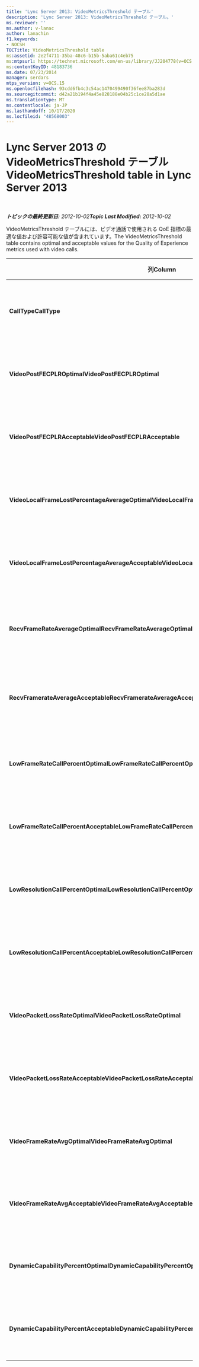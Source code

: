 ```yaml
---
title: 'Lync Server 2013: VideoMetricsThreshold テーブル'
description: 'Lync Server 2013: VideoMetricsThreshold テーブル。'
ms.reviewer: ''
ms.author: v-lanac
author: lanachin
f1.keywords:
- NOCSH
TOCTitle: VideoMetricsThreshold table
ms:assetid: 2e2f4711-35ba-48c6-b15b-5aba61c4eb75
ms:mtpsurl: https://technet.microsoft.com/en-us/library/JJ204778(v=OCS.15)
ms:contentKeyID: 48183736
ms.date: 07/23/2014
manager: serdars
mtps_version: v=OCS.15
ms.openlocfilehash: 93cdd6fb4c3c54ac1470499490f36fee87ba283d
ms.sourcegitcommit: d42a21b194f4a45e828188e04b25c1ce28a5d1ae
ms.translationtype: MT
ms.contentlocale: ja-JP
ms.lasthandoff: 10/17/2020
ms.locfileid: "48568003"
---
```

# <a name="videometricsthreshold-table-in-lync-server-2013"></a><span data-ttu-id="d84cd-103">Lync Server 2013 の VideoMetricsThreshold テーブル</span><span class="sxs-lookup"><span data-stu-id="d84cd-103">VideoMetricsThreshold table in Lync Server 2013</span></span>

<div data-xmlns="http://www.w3.org/1999/xhtml">

<div class="topic" data-xmlns="http://www.w3.org/1999/xhtml" data-msxsl="urn:schemas-microsoft-com:xslt" data-cs="https://msdn.microsoft.com/">

<div data-asp="https://msdn2.microsoft.com/asp">



</div>

<div id="mainSection">

<div id="mainBody">

<span> </span>

<span data-ttu-id="d84cd-104">_**トピックの最終更新日:** 2012-10-02_</span><span class="sxs-lookup"><span data-stu-id="d84cd-104">_**Topic Last Modified:** 2012-10-02_</span></span>

<span data-ttu-id="d84cd-105">VideoMetricsThreshold テーブルには、ビデオ通話で使用される QoE 指標の最適な値および許容可能な値が含まれています。</span><span class="sxs-lookup"><span data-stu-id="d84cd-105">The VideoMetricsThreshold table contains optimal and acceptable values for the Quality of Experience metrics used with video calls.</span></span>


<table>
<colgroup>
<col style="width: 25%" />
<col style="width: 25%" />
<col style="width: 25%" />
<col style="width: 25%" />
</colgroup>
<thead>
<tr class="header">
<th><span data-ttu-id="d84cd-106"><strong>列</strong></span><span class="sxs-lookup"><span data-stu-id="d84cd-106"><strong>Column</strong></span></span></th>
<th><span data-ttu-id="d84cd-107"><strong>データ型</strong></span><span class="sxs-lookup"><span data-stu-id="d84cd-107"><strong>Data Type</strong></span></span></th>
<th><span data-ttu-id="d84cd-108"><strong>キー/インデックス</strong></span><span class="sxs-lookup"><span data-stu-id="d84cd-108"><strong>Key/Index</strong></span></span></th>
<th><span data-ttu-id="d84cd-109"><strong>詳細</strong></span><span class="sxs-lookup"><span data-stu-id="d84cd-109"><strong>Details</strong></span></span></th>
</tr>
</thead>
<tbody>
<tr class="odd">
<td><p><span data-ttu-id="d84cd-110"><strong>CallType</strong></span><span class="sxs-lookup"><span data-stu-id="d84cd-110"><strong>CallType</strong></span></span></p></td>
<td><p><span data-ttu-id="d84cd-111">int</span><span class="sxs-lookup"><span data-stu-id="d84cd-111">int</span></span></p></td>
<td><p><span data-ttu-id="d84cd-112">Primary</span><span class="sxs-lookup"><span data-stu-id="d84cd-112">Primary</span></span></p></td>
<td><p><span data-ttu-id="d84cd-113">発信された通話の種類</span><span class="sxs-lookup"><span data-stu-id="d84cd-113">Type of call that was placed.</span></span></p></td>
</tr>
<tr class="even">
<td><p><span data-ttu-id="d84cd-114"><strong>VideoPostFECPLROptimal</strong></span><span class="sxs-lookup"><span data-stu-id="d84cd-114"><strong>VideoPostFECPLROptimal</strong></span></span></p></td>
<td><p><span data-ttu-id="d84cd-115">10進数 (5、2)</span><span class="sxs-lookup"><span data-stu-id="d84cd-115">decimal(5,2)</span></span></p></td>
<td></td>
<td><p><span data-ttu-id="d84cd-116">既定値は 0.05 です。</span><span class="sxs-lookup"><span data-stu-id="d84cd-116">The default value is 0.05.</span></span></p></td>
</tr>
<tr class="odd">
<td><p><span data-ttu-id="d84cd-117"><strong>VideoPostFECPLRAcceptable</strong></span><span class="sxs-lookup"><span data-stu-id="d84cd-117"><strong>VideoPostFECPLRAcceptable</strong></span></span></p></td>
<td><p><span data-ttu-id="d84cd-118">10進数 (5、2)</span><span class="sxs-lookup"><span data-stu-id="d84cd-118">decimal(5,2)</span></span></p></td>
<td></td>
<td><p><span data-ttu-id="d84cd-119">既定値は 0.10 です。</span><span class="sxs-lookup"><span data-stu-id="d84cd-119">The default value is 0.10.</span></span></p></td>
</tr>
<tr class="even">
<td><p><span data-ttu-id="d84cd-120"><strong>VideoLocalFrameLostPercentageAverageOptimal</strong></span><span class="sxs-lookup"><span data-stu-id="d84cd-120"><strong>VideoLocalFrameLostPercentageAverageOptimal</strong></span></span></p></td>
<td><p><span data-ttu-id="d84cd-121">10進数 (5、2)</span><span class="sxs-lookup"><span data-stu-id="d84cd-121">decimal(5,2)</span></span></p></td>
<td></td>
<td><p><span data-ttu-id="d84cd-122">既定値は 5.0 です。</span><span class="sxs-lookup"><span data-stu-id="d84cd-122">The default value is 5.0.</span></span></p></td>
</tr>
<tr class="odd">
<td><p><span data-ttu-id="d84cd-123"><strong>VideoLocalFrameLostPercentageAverageAcceptable</strong></span><span class="sxs-lookup"><span data-stu-id="d84cd-123"><strong>VideoLocalFrameLostPercentageAverageAcceptable</strong></span></span></p></td>
<td><p><span data-ttu-id="d84cd-124">10進数 (5、2)</span><span class="sxs-lookup"><span data-stu-id="d84cd-124">decimal(5,2)</span></span></p></td>
<td></td>
<td><p><span data-ttu-id="d84cd-125">既定値は 10.0 です。</span><span class="sxs-lookup"><span data-stu-id="d84cd-125">The default value is 10.0.</span></span></p></td>
</tr>
<tr class="even">
<td><p><span data-ttu-id="d84cd-126"><strong>RecvFrameRateAverageOptimal</strong></span><span class="sxs-lookup"><span data-stu-id="d84cd-126"><strong>RecvFrameRateAverageOptimal</strong></span></span></p></td>
<td><p><span data-ttu-id="d84cd-127">10進数 (9、4)</span><span class="sxs-lookup"><span data-stu-id="d84cd-127">decimal(9,4)</span></span></p></td>
<td></td>
<td><p><span data-ttu-id="d84cd-128">既定値は 12.0000 です。</span><span class="sxs-lookup"><span data-stu-id="d84cd-128">The default value is 12.0000.</span></span></p></td>
</tr>
<tr class="odd">
<td><p><span data-ttu-id="d84cd-129"><strong>RecvFramerateAverageAcceptable</strong></span><span class="sxs-lookup"><span data-stu-id="d84cd-129"><strong>RecvFramerateAverageAcceptable</strong></span></span></p></td>
<td><p><span data-ttu-id="d84cd-130">10進数 (9、4)</span><span class="sxs-lookup"><span data-stu-id="d84cd-130">decimal(9,4)</span></span></p></td>
<td></td>
<td><p><span data-ttu-id="d84cd-131">既定値は 7.0000 です。</span><span class="sxs-lookup"><span data-stu-id="d84cd-131">The default value is 7.0000.</span></span></p></td>
</tr>
<tr class="even">
<td><p><span data-ttu-id="d84cd-132"><strong>LowFrameRateCallPercentOptimal</strong></span><span class="sxs-lookup"><span data-stu-id="d84cd-132"><strong>LowFrameRateCallPercentOptimal</strong></span></span></p></td>
<td><p><span data-ttu-id="d84cd-133">10進数 (5、2)</span><span class="sxs-lookup"><span data-stu-id="d84cd-133">decimal(5,2)</span></span></p></td>
<td></td>
<td><p><span data-ttu-id="d84cd-134">既定値は 5.0 です。</span><span class="sxs-lookup"><span data-stu-id="d84cd-134">The default value is 5.0.</span></span></p></td>
</tr>
<tr class="odd">
<td><p><span data-ttu-id="d84cd-135"><strong>LowFrameRateCallPercentAcceptable</strong></span><span class="sxs-lookup"><span data-stu-id="d84cd-135"><strong>LowFrameRateCallPercentAcceptable</strong></span></span></p></td>
<td><p><span data-ttu-id="d84cd-136">10進数 (5、2)</span><span class="sxs-lookup"><span data-stu-id="d84cd-136">decimal(5,2)</span></span></p></td>
<td></td>
<td><p><span data-ttu-id="d84cd-137">既定値は 10.0 です。</span><span class="sxs-lookup"><span data-stu-id="d84cd-137">The default value is 10.0/</span></span></p></td>
</tr>
<tr class="even">
<td><p><span data-ttu-id="d84cd-138"><strong>LowResolutionCallPercentOptimal</strong></span><span class="sxs-lookup"><span data-stu-id="d84cd-138"><strong>LowResolutionCallPercentOptimal</strong></span></span></p></td>
<td><p><span data-ttu-id="d84cd-139">10進数 (5、2)</span><span class="sxs-lookup"><span data-stu-id="d84cd-139">decimal(5,2)</span></span></p></td>
<td></td>
<td><p><span data-ttu-id="d84cd-140">既定値は 5.0 です。</span><span class="sxs-lookup"><span data-stu-id="d84cd-140">The default value is 5.0.</span></span></p></td>
</tr>
<tr class="odd">
<td><p><span data-ttu-id="d84cd-141"><strong>LowResolutionCallPercentAcceptable</strong></span><span class="sxs-lookup"><span data-stu-id="d84cd-141"><strong>LowResolutionCallPercentAcceptable</strong></span></span></p></td>
<td><p><span data-ttu-id="d84cd-142">10進数 (5、2)</span><span class="sxs-lookup"><span data-stu-id="d84cd-142">decimal(5,2)</span></span></p></td>
<td></td>
<td><p><span data-ttu-id="d84cd-143">既定値は 10.0 です。</span><span class="sxs-lookup"><span data-stu-id="d84cd-143">The default value is 10.0.</span></span></p></td>
</tr>
<tr class="even">
<td><p><span data-ttu-id="d84cd-144"><strong>VideoPacketLossRateOptimal</strong></span><span class="sxs-lookup"><span data-stu-id="d84cd-144"><strong>VideoPacketLossRateOptimal</strong></span></span></p></td>
<td><p><span data-ttu-id="d84cd-145">=</span><span class="sxs-lookup"><span data-stu-id="d84cd-145">foat</span></span></p></td>
<td></td>
<td><p><span data-ttu-id="d84cd-146">既定値は 0.05 です。</span><span class="sxs-lookup"><span data-stu-id="d84cd-146">The default value is 0.05.</span></span></p></td>
</tr>
<tr class="odd">
<td><p><span data-ttu-id="d84cd-147"><strong>VideoPacketLossRateAcceptable</strong></span><span class="sxs-lookup"><span data-stu-id="d84cd-147"><strong>VideoPacketLossRateAcceptable</strong></span></span></p></td>
<td><p><span data-ttu-id="d84cd-148">浮動小数点数</span><span class="sxs-lookup"><span data-stu-id="d84cd-148">float</span></span></p></td>
<td></td>
<td><p><span data-ttu-id="d84cd-149">既定値は 0.10 です。</span><span class="sxs-lookup"><span data-stu-id="d84cd-149">The default value is 0.10.</span></span></p></td>
</tr>
<tr class="even">
<td><p><span data-ttu-id="d84cd-150"><strong>VideoFrameRateAvgOptimal</strong></span><span class="sxs-lookup"><span data-stu-id="d84cd-150"><strong>VideoFrameRateAvgOptimal</strong></span></span></p></td>
<td><p><span data-ttu-id="d84cd-151">浮動小数点数</span><span class="sxs-lookup"><span data-stu-id="d84cd-151">float</span></span></p></td>
<td></td>
<td><p><span data-ttu-id="d84cd-152">既定値は 12 です。</span><span class="sxs-lookup"><span data-stu-id="d84cd-152">The default value is 12.</span></span></p></td>
</tr>
<tr class="odd">
<td><p><span data-ttu-id="d84cd-153"><strong>VideoFrameRateAvgAcceptable</strong></span><span class="sxs-lookup"><span data-stu-id="d84cd-153"><strong>VideoFrameRateAvgAcceptable</strong></span></span></p></td>
<td><p><span data-ttu-id="d84cd-154">浮動小数点数</span><span class="sxs-lookup"><span data-stu-id="d84cd-154">float</span></span></p></td>
<td></td>
<td><p><span data-ttu-id="d84cd-155">既定値は 7 です。</span><span class="sxs-lookup"><span data-stu-id="d84cd-155">The default value is 7.</span></span></p></td>
</tr>
<tr class="even">
<td><p><span data-ttu-id="d84cd-156"><strong>DynamicCapabilityPercentOptimal</strong></span><span class="sxs-lookup"><span data-stu-id="d84cd-156"><strong>DynamicCapabilityPercentOptimal</strong></span></span></p></td>
<td><p><span data-ttu-id="d84cd-157">10進数 (5、2)</span><span class="sxs-lookup"><span data-stu-id="d84cd-157">decimal(5,2)</span></span></p></td>
<td></td>
<td><p><span data-ttu-id="d84cd-158">既定値は 5.00 です。</span><span class="sxs-lookup"><span data-stu-id="d84cd-158">The default value is 5.00.</span></span></p></td>
</tr>
<tr class="odd">
<td><p><span data-ttu-id="d84cd-159"><strong>DynamicCapabilityPercentAcceptable</strong></span><span class="sxs-lookup"><span data-stu-id="d84cd-159"><strong>DynamicCapabilityPercentAcceptable</strong></span></span></p></td>
<td><p><span data-ttu-id="d84cd-160">10進数 (5、2)</span><span class="sxs-lookup"><span data-stu-id="d84cd-160">decimal(5,2)</span></span></p></td>
<td></td>
<td><p><span data-ttu-id="d84cd-161">既定値は 10.00 です。</span><span class="sxs-lookup"><span data-stu-id="d84cd-161">The default value is 10.00.</span></span></p></td>
</tr>
</tbody>
</table>


</div>

<span> </span>

</div>

</div>

</div>

